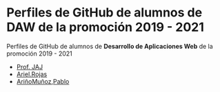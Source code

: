 # Perfiles de GitHub de alumnos de DAW de la promoción 2019 - 2021

Perfiles de GitHub de alumnos de **Desarrollo de Aplicaciones Web** de la promoción 2019 - 2021


* [Prof. JAJ](https://github.com/profesorjim)
* [Ariel.Rojas](https://github.com/ArielMarbella)
* [AriñoMuñoz,Pablo](https://github.com/Pabarino)
